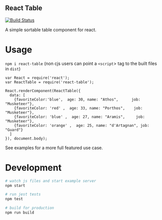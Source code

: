 React Table
---

[![Build Status](http://img.shields.io/travis/NickTomlin/react-table.svg?style=flat)](https://travis-ci.org/NickTomlin/react-table)

A simple sortable table component for react.

# Usage

`npm i react-table` (non cjs users can point a `<script`> tag to the built files in `dist`)

```javasript
var React = require('react');
var ReactTable = require('react-table');

React.renderComponent(ReactTable({
  data: [
    {favoriteColor:'blue',  age: 30, name: "Athos",      job: "Musketeer"},
    {favoriteColor: 'red' ,  age: 33, name: "Porthos",    job: "Musketeer"},
    {favoriteColor: 'blue' ,  age: 27, name: "Aramis",     job: "Musketeer"},
    {favoriteColor: 'orange' ,  age: 25, name: "d'Artagnan", job: "Guard"}
  ]
}), document.body);
```

See examples for a more full featured use case.

# Development

```bash
# watch js files and start example server
npm start

# run jest tests
npm test

# build for production
npm run build
```
